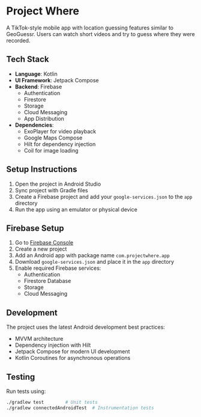 # Project Where

A TikTok-style mobile app with location guessing features similar to GeoGuessr. Users can watch short videos and try to guess where they were recorded.

## Tech Stack

- **Language**: Kotlin
- **UI Framework**: Jetpack Compose
- **Backend**: Firebase
  - Authentication
  - Firestore
  - Storage
  - Cloud Messaging
  - App Distribution
- **Dependencies**:
  - ExoPlayer for video playback
  - Google Maps Compose
  - Hilt for dependency injection
  - Coil for image loading

## Setup Instructions

1. Open the project in Android Studio
2. Sync project with Gradle files
3. Create a Firebase project and add your `google-services.json` to the `app` directory
4. Run the app using an emulator or physical device

## Firebase Setup

1. Go to [Firebase Console](https://console.firebase.google.com/)
2. Create a new project
3. Add an Android app with package name `com.projectwhere.app`
4. Download `google-services.json` and place it in the `app` directory
5. Enable required Firebase services:
   - Authentication
   - Firestore Database
   - Storage
   - Cloud Messaging

## Development

The project uses the latest Android development best practices:
- MVVM architecture
- Dependency injection with Hilt
- Jetpack Compose for modern UI development
- Kotlin Coroutines for asynchronous operations

## Testing

Run tests using:
```bash
./gradlew test        # Unit tests
./gradlew connectedAndroidTest  # Instrumentation tests
``` 